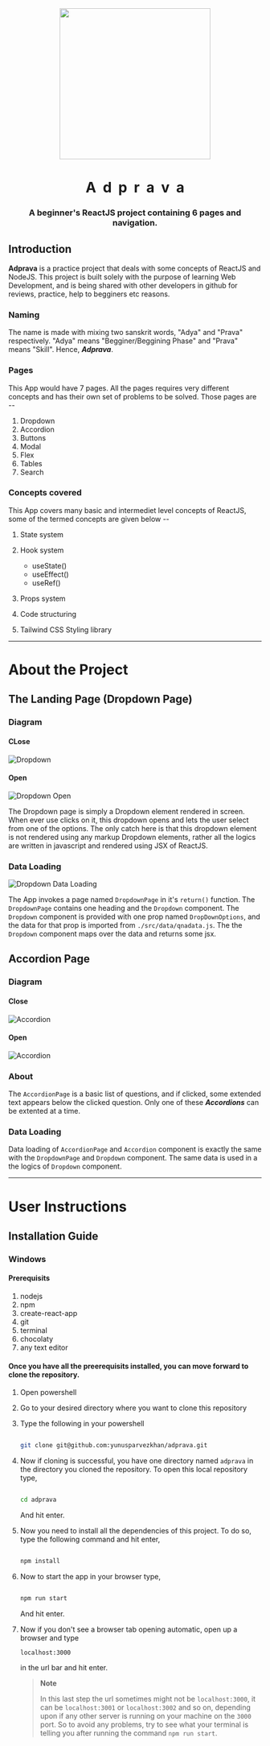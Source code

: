 

<!-- ![Adprava Logo](./src//media/logos/AA-in-hindi-trans.png)   -->
<div align="center"><img  src="./src/media/logos/blue-AA-in-hindi-trans.png" width="300" ></div>

<h1 align="center" >A&nbsp d&nbsp p&nbsp r&nbsp a&nbsp v&nbsp a</h1>

<h3 align="center" > A beginner's ReactJS project containing 6 pages and navigation. </h3>


## Introduction
**Adprava** is a practice project that deals with some concepts of ReactJS and NodeJS. This project is built solely with the purpose of learning Web Development, and is being shared with other developers in github for reviews, practice, help to begginers etc reasons.

### Naming
The name is made with mixing two sanskrit words, "Adya" and "Prava" respectively. "Adya" means "Begginer/Beggining Phase" and "Prava" means "Skill". Hence, ***Adprava***.

### Pages
This App would have 7 pages. All the pages requires very different concepts and has their own set of problems to be solved. Those pages are --
1. Dropdown
1. Accordion
1. Buttons
1. Modal
1. Flex
1. Tables 
1. Search

### Concepts covered 
This App covers many basic and intermediet level concepts of ReactJS, some of the termed concepts are given below --
1. State system
1. Hook system    
    * useState()
    * useEffect()
    * useRef()
  
1. Props system
1. Code structuring
1. Tailwind CSS Styling library

---
# About the Project
## The Landing Page (Dropdown Page)
### Diagram
#### CLose
![Dropdown](./src/media/diagrams/dropdown-mock.png)
#### Open 
![Dropdown Open](./src/media/diagrams/dropdown-open-mock.png)

The Dropdown page is simply a Dropdown element rendered in screen. When ever use clicks on it, this dropdown opens and lets the user select from one of the options. The only catch here is that this dropdown element is not rendered using any markup Dropdown elements, rather all the logics are written in javascript and rendered using JSX of ReactJS.

### Data Loading
![Dropdown Data Loading](./src/media/diagrams/dropdown-data-loading-mock.png)

The App invokes a page named `DropdownPage` in it's `return()` function. The `DropdownPage` contains one heading and the `Dropdown` component. The `Dropdown` component is provided with one prop named `DropDownOptions`, and the data for that prop is imported from `./src/data/qnadata.js`. The the `Dropdown` component maps over the data and returns some jsx.


## Accordion Page
### Diagram
#### Close
![Accordion](./src/media/diagrams/accordion-mock.png)
#### Open
![Accordion](./src/media/diagrams/accordion-open-mock.png)

### About
The `AccordionPage` is a basic list of questions, and if clicked, some extended text appears below the clicked question. Only one of these ***Accordions*** can be extented at a time.

### Data Loading
Data loading of `AccordionPage` and `Accordion` component is exactly the same with the `DropdownPage` and `Dropdown` component. The same data is used in a the logics of `Dropdown` component.


---


# User Instructions
## Installation Guide
### Windows

#### Prerequisits
1. nodejs
1. npm
1. create-react-app
1. git
1. terminal
1. chocolaty
1. any text editor

#### **Once you have all the preerequisits installed, you can move forward to clone the repository.**

1. Open powershell

1. Go to your desired directory where you want to clone this repository

1. Type the following in your powershell
    
    ```bash

    git clone git@github.com:yunusparvezkhan/adprava.git

    ```
 
 1. Now if cloning is successful, you have one directory named `adprava` in the directory you cloned the repository. To open this local repository type,
    ```bash

    cd adprava

    ```
    And hit enter.

1. Now you need to install all the dependencies of this project. To do so, type the following command and hit enter,
    ```bash

    npm install

    ```

1. Now to start the app in your browser type,
    ```bash

    npm run start

    ```
    And hit enter.

1. Now if you don't see a browser tab opening automatic, open up a browser and type 
    ```url
    localhost:3000
    ```
    in the url bar and hit enter. 

    >**Note**
    >
    > In this last step the url sometimes might not be `localhost:3000`, it can be `localhost:3001` or `localhost:3002` and so on, depending upon if any other server is running on your machine on the `3000` port. So to avoid any problems, try to see what your terminal is telling you after running the command `npm run start`.